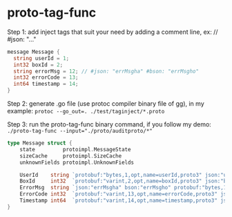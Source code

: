 # proto-tag-func

Step 1: add inject tags that suit your need by adding a comment line, ex: // #json: "..."

```go
message Message {
  string userId = 1;
  int32 boxId = 2;
  string errorMsg = 12; // #json: "errMsgha" #bson: "errMsgho"
  int32 errorCode = 13;
  int64 timestamp = 14;
}
```

Step 2: generate .go file (use protoc compiler binary file of gg), in my example: ```protoc --go_out=. ./test/taginject/*.proto```

Step 3: run the proto-tag-func binary command, if you follow my demo: ```./proto-tag-func --input="./proto/auditproto/*"```

```go
type Message struct {
	state         protoimpl.MessageState
	sizeCache     protoimpl.SizeCache
	unknownFields protoimpl.UnknownFields

	UserId    string `protobuf:"bytes,1,opt,name=userId,proto3" json:"userId,omitempty"`
	BoxId     int32  `protobuf:"varint,2,opt,name=boxId,proto3" json:"boxId,omitempty"`
	ErrorMsg  string `json:"errMsgha" bson:"errMsgho" protobuf:"bytes,12,opt,name=errorMsg,proto3"` // #json: "errMsgha" #bson: "errMsgho"
	ErrorCode int32  `protobuf:"varint,13,opt,name=errorCode,proto3" json:"errorCode,omitempty"`
	Timestamp int64  `protobuf:"varint,14,opt,name=timestamp,proto3" json:"timestamp,omitempty"`
}
```
